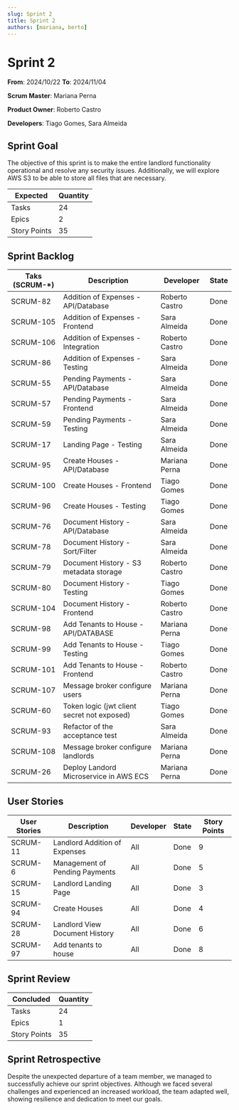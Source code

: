 ```yaml
---
slug: Sprint 2
title: Sprint 2
authors: [mariana, berto]
---
```


# Sprint 2

**From**: 2024/10/22
**To**: 2024/11/04

**Scrum Master**: Mariana Perna

**Product Owner**: Roberto Castro

**Developers**: Tiago Gomes, Sara Almeida

## Sprint Goal

The objective of this sprint is to make the entire landlord functionality operational and resolve any security issues. Additionally, we will explore AWS S3 to be able to store all files that are necessary.

| Expected     | Quantity |
| ------------ | -------- |
| Tasks        | 24       |
| Epics        | 2        |
| Story Points | 35       |

## Sprint Backlog

| Taks (SCRUM-\*)  | Description                                   | Developer          | State | 
| ---------------  | --------------------------------------------- | ---------------    | ----- | 
| SCRUM-82         | Addition of Expenses - API/Database           | Roberto Castro     | Done  |
| SCRUM-105        | Addition of Expenses - Frontend               | Sara Almeida       | Done  |
| SCRUM-106        | Addition of Expenses - Integration            | Roberto Castro     | Done  |
| SCRUM-86         | Addition of Expenses - Testing                | Sara Almeida       | Done  |
| SCRUM-55         | Pending Payments - API/Database               | Sara Almeida       | Done  |
| SCRUM-57         | Pending Payments - Frontend                   | Sara Almeida       | Done  |
| SCRUM-59         | Pending Payments - Testing                    | Sara Almeida       | Done  |
| SCRUM-17         | Landing Page - Testing                        | Sara Almeida       | Done  |
| SCRUM-95         | Create Houses - API/Database                  | Mariana Perna      | Done  |
| SCRUM-100        | Create Houses - Frontend                      | Tiago Gomes        | Done  |
| SCRUM-96         | Create Houses - Testing                       | Tiago Gomes        | Done  |
| SCRUM-76         | Document History - API/Database               | Sara Almeida       | Done  |
| SCRUM-78         | Document History - Sort/Filter                | Sara Almeida       | Done  |
| SCRUM-79         | Document History - S3 metadata storage        | Roberto Castro     | Done  |
| SCRUM-80         | Document History - Testing                    | Tiago Gomes        | Done  |
| SCRUM-104        | Document History - Frontend                   | Roberto Castro     | Done  |
| SCRUM-98         | Add Tenants to House - API/DATABASE           | Mariana Perna      | Done  |
| SCRUM-99         | Add Tenants to House - Testing                | Tiago Gomes        | Done  |
| SCRUM-101        | Add Tenants to House - Frontend               | Roberto Castro     | Done  |
| SCRUM-107        | Message broker configure users                | Mariana Perna      | Done  |
| SCRUM-60         | Token logic (jwt client secret not exposed)   | Tiago Gomes        | Done  |
| SCRUM-93         | Refactor of the acceptance test               | Sara Almeida       | Done  |
| SCRUM-108        | Message broker configure landlords            | Mariana Perna      | Done  |
| SCRUM-26         | Deploy Landord Microservice in AWS ECS        | Mariana Perna      | Done  |

## User Stories

| User Stories  | Description                    | Developer     | State | Story Points |
| --------------| ------------------------------ | ------------- | ----- | ------------ |
| SCRUM-11      | Landlord Addition of Expenses  | All           | Done  | 9            |
| SCRUM-6       | Management of Pending Payments | All           | Done  | 5            |
| SCRUM-15      | Landlord Landing Page          | All           | Done  | 3            |
| SCRUM-94      | Create Houses                  | All           | Done  | 4            |
| SCRUM-28      | Landlord View Document History | All           | Done  | 6            |
| SCRUM-97      | Add tenants to house           | All           | Done  | 8            |

## Sprint Review

| Concluded    | Quantity |
| ------------ | -------- |
| Tasks        | 24       |
| Epics        | 1        |
| Story Points | 35       |

## Sprint Retrospective

Despite the unexpected departure of a team member, we managed to successfully achieve our sprint objectives. Although we faced several challenges and experienced an increased workload, the team adapted well, showing resilience and dedication to meet our goals.